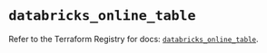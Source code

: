 # `databricks_online_table`

Refer to the Terraform Registry for docs: [`databricks_online_table`](https://registry.terraform.io/providers/databricks/databricks/1.49.0/docs/resources/online_table).
